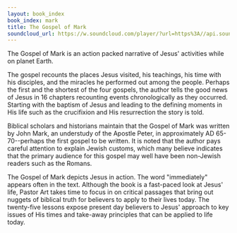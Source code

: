 ```yaml
---
layout: book_index
book_index: mark
title: The Gospel of Mark
soundcloud_url: https://w.soundcloud.com/player/?url=https%3A//api.soundcloud.com/playlists/185704170%3Fsecret_token%3Ds-mDtLD
---
```


The Gospel of Mark is an action packed narrative of Jesus' activities while on planet Earth.

The gospel recounts the places Jesus visited, his teachings, his time with his disciples, and the miracles he performed out among the people. Perhaps the first and the shortest of the four gospels, the author tells the good news of Jesus in 16 chapters recounting events chronologically as they occurred. Starting with the baptism of Jesus and leading to the defining moments in His life such as the crucifixion and His resurrection the story is told.

Biblical scholars and historians maintain that the Gospel of Mark was written by John Mark, an understudy of the Apostle Peter, in approximately AD 65-70--perhaps the first gospel to be written. It is noted that the author pays careful attention to explain Jewish customs, which many believe indicates that the primary audience for this gospel may well have been non-Jewish readers such as the Romans.

The Gospel of Mark depicts Jesus in action. The word "immediately" appears often in the text. Although the book is a fast-paced look at Jesus' life, Pastor Art takes time to focus in on critical passages that bring out nuggets of biblical truth for believers to apply to their lives today. The twenty-five lessons expose present day believers to Jesus' approach to key issues of His times and take-away principles that can be applied to life today.
